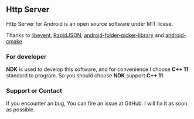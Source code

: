 ## Http Server

Http Server for Android is an open source software under MIT licese.

Thanks to [libevent](http://libevent.org/), [RapidJSON](https://github.com/Tencent/rapidjson), [android-folder-picker-library](https://github.com/kashifo/android-folder-picker-library) and [android-cmake](https://github.com/taka-no-me/android-cmake).

### For developer

**NDK** is used to develop this software, and for convenience I choose **C++ 11** standard to program. So you should choose **NDK** support **C++ 11**.

### Support or Contact

If you encounter an bug, You can fire an issue at GitHub. I will fix it as soon as possible.
